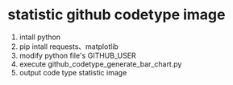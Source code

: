# statistic github codetype image
1. intall python
2. pip intall requests、matplotlib
3. modify python file's GITHUB_USER 
4. execute  github_codetype_generate_bar_chart.py
5. output code type statistic image 
